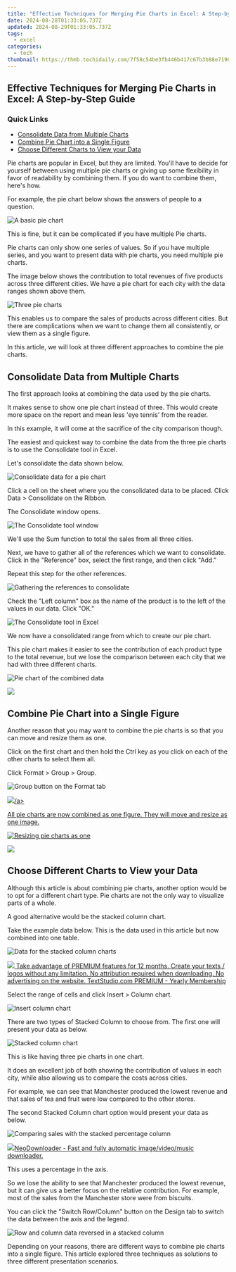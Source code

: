 ```yaml
---
title: "Effective Techniques for Merging Pie Charts in Excel: A Step-by-Step Guide"
date: 2024-08-28T01:33:05.737Z
updated: 2024-08-29T01:33:05.737Z
tags:
  - excel
categories:
  - tech
thumbnail: https://thmb.techidaily.com/7f58c54be3fb446b417c67b3b88e71900b79dad1ab69f246e6dc4f6374786b65.jpg
---
```


## Effective Techniques for Merging Pie Charts in Excel: A Step-by-Step Guide

### Quick Links

* [Consolidate Data from Multiple Charts](https://driver-download.techidaily.com/get-the-latest-firmware-for-your-tp-link-usb-400-bluetooth-adapter/)
* [Combine Pie Chart into a Single Figure](https://fox-http.techidaily.com/chromatic-magic-for-your-digital-photography-for-2024/)
* [Choose Different Charts to View your Data](https://facebook-video-recording.techidaily.com/updated-accessing-global-events-facebook-live-on-roku-devices/)

 Pie charts are popular in Excel, but they are limited. You'll have to decide for yourself between using multiple pie charts or giving up some flexibility in favor of readability by combining them. If you do want to combine them, here's how.

 For example, the pie chart below shows the answers of people to a question.

![A basic pie chart](https://static1.howtogeekimages.com/wordpress/wp-content/uploads/2019/05/basic-pie-resized.png) 

 This is fine, but it can be complicated if you have multiple Pie charts.

 Pie charts can only show one series of values. So if you have multiple series, and you want to present data with pie charts, you need multiple pie charts.

 The image below shows the contribution to total revenues of five products across three different cities. We have a pie chart for each city with the data ranges shown above them.

![Three pie charts](https://static1.howtogeekimages.com/wordpress/wp-content/uploads/2019/05/three-pie-charts-resized-2-1.png) 

 This enables us to compare the sales of products across different cities. But there are complications when we want to change them all consistently, or view them as a single figure.

 In this article, we will look at three different approaches to combine the pie charts.

##  Consolidate Data from Multiple Charts

 The first approach looks at combining the data used by the pie charts.

 It makes sense to show one pie chart instead of three. This would create more space on the report and mean less 'eye tennis' from the reader.

 In this example, it will come at the sacrifice of the city comparison though.

 The easiest and quickest way to combine the data from the three pie charts is to use the Consolidate tool in Excel.

 Let's consolidate the data shown below.

![Consolidate data for a pie chart](https://static1.howtogeekimages.com/wordpress/wp-content/uploads/2019/05/conslidate-data-resized.png) 

 Click a cell on the sheet where you the consolidated data to be placed. Click Data > Consolidate on the Ribbon.

 The Consolidate window opens.

![The Consolidate tool window](https://static1.howtogeekimages.com/wordpress/wp-content/uploads/2019/05/empty-consolidate-window.png) 

 We'll use the Sum function to total the sales from all three cities.

 Next, we have to gather all of the references which we want to consolidate. Click in the "Reference" box, select the first range, and then click "Add."

 Repeat this step for the other references.

![Gathering the references to consolidate](https://static1.howtogeekimages.com/wordpress/wp-content/uploads/2019/05/gather-referecnes-resized.png) 

 Check the "Left column" box as the name of the product is to the left of the values in our data. Click "OK."

![The Consolidate tool in Excel](https://static1.howtogeekimages.com/wordpress/wp-content/uploads/2019/05/consolidate-dialog.png) 

 We now have a consolidated range from which to create our pie chart.

 This pie chart makes it easier to see the contribution of each product type to the total revenue, but we lose the comparison between each city that we had with three different charts.

![Pie chart of the combined data](https://static1.howtogeekimages.com/wordpress/wp-content/uploads/2019/05/combined-pie-chart.png) 

<!-- affiliate ads begin -->
<a href="https://shop.manycam.com/order/checkout.php?PRODS=17728032&QTY=1&AFFILIATE=108875&CART=1"><img src="https://secure.avangate.com/images/merchant/8230bea7d54bcdf99cdfe85cb07313d5/mcaffbanner920x120.png" border="0"></a>
<!-- affiliate ads end -->
##  Combine Pie Chart into a Single Figure

 Another reason that you may want to combine the pie charts is so that you can move and resize them as one.

 Click on the first chart and then hold the Ctrl key as you click on each of the other charts to select them all.

 Click Format > Group > Group.

![Group button on the Format tab](https://static1.howtogeekimages.com/wordpress/wp-content/uploads/2019/05/group-button.png) 

<!-- affiliate ads begin -->
<a href="https://store.nero.com/order/checkout.php?PRODS=4729507&QTY=1&AFFILIATE=108875&CART=1"><img src="https://www.nero.com/nero-com-wAssets/img/banners/2023/TIU/Nero_TuneItUp_Screen_2.webp" border="0">/a>
<!-- affiliate ads end -->
 All pie charts are now combined as one figure. They will move and resize as one image.

![Resizing pie charts as one](https://static1.howtogeekimages.com/wordpress/wp-content/uploads/2019/05/resize-pie-charts-resized.png) 

<!-- affiliate ads begin -->

<!-- affiliate ads end -->
<!-- affiliate ads begin -->
<a href="https://secure.2checkout.com/order/checkout.php?PRODS=2201613&QTY=1&AFFILIATE=108875&CART=1"><img src="https://www.macdvdripperpro.com/images/devices-3.png" border="0"></a>
<!-- affiliate ads end -->
##  Choose Different Charts to View your Data

 Although this article is about combining pie charts, another option would be to opt for a different chart type. Pie charts are not the only way to visualize parts of a whole.

 A good alternative would be the stacked column chart.

 Take the example data below. This is the data used in this article but now combined into one table.

![Data for the stacked column charts](https://static1.howtogeekimages.com/wordpress/wp-content/uploads/2019/05/different-chart-data.png) 

<!-- affiliate ads begin -->
<a href="https://secure.textstudio.com/order/checkout.php?PRODS=35633309&QTY=1&AFFILIATE=108875&CART=1"> <img src="https://secure.avangate.com/images/merchant/d6eb8222c9718486bdabce8b897380f7/products/3_premium-icon.png" border="0"> Take advantage of PREMIUM features for 12 months. 
Create your texts / logos without any limitation. 
No attribution required when downloading. 
No advertising on the website. 
 TextStudio.com  PREMIUM - Yearly Membership</a>
<!-- affiliate ads end -->
 Select the range of cells and click Insert > Column chart.

![Insert column chart](https://static1.howtogeekimages.com/wordpress/wp-content/uploads/2019/05/insert-column-chart-1.png) 

 There are two types of Stacked Column to choose from. The first one will present your data as below.

![Stacked column chart](https://static1.howtogeekimages.com/wordpress/wp-content/uploads/2019/05/stacked-column-chart-resized-2-1.png) 

 This is like having three pie charts in one chart.

 It does an excellent job of both showing the contribution of values in each city, while also allowing us to compare the costs across cities.

 For example, we can see that Manchester produced the lowest revenue and that sales of tea and fruit were low compared to the other stores.

 The second Stacked Column chart option would present your data as below.

![Comparing sales with the stacked percentage column](https://static1.howtogeekimages.com/wordpress/wp-content/uploads/2019/05/stacked-percentage-column-resized.png) 

<!-- affiliate ads begin -->
<a href="https://secure.2checkout.com/order/checkout.php?PRODS=4559731&QTY=1&AFFILIATE=108875&CART=1"><img src="http://www.neowise.com/images/nd-ss-w200.jpg" border="0">NeoDownloader - Fast and fully automatic image/video/music downloader. </a>
<!-- affiliate ads end -->
 This uses a percentage in the axis.

 So we lose the ability to see that Manchester produced the lowest revenue, but it can give us a better focus on the relative contribution. For example, most of the sales from the Manchester store were from biscuits.

 You can click the "Switch Row/Column" button on the Design tab to switch the data between the axis and the legend.

![Row and column data reversed in a stacked column](https://static1.howtogeekimages.com/wordpress/wp-content/uploads/2019/05/switch-row-column-resized.png) 

 Depending on your reasons, there are different ways to combine pie charts into a single figure. This article explored three techniques as solutions to three different presentation scenarios.

<ins class="adsbygoogle"
     style="display:block"
     data-ad-format="autorelaxed"
     data-ad-client="ca-pub-7571918770474297"
     data-ad-slot="1223367746"></ins>



<ins class="adsbygoogle"
     style="display:block"
     data-ad-client="ca-pub-7571918770474297"
     data-ad-slot="8358498916"
     data-ad-format="auto"
     data-full-width-responsive="true"></ins>


